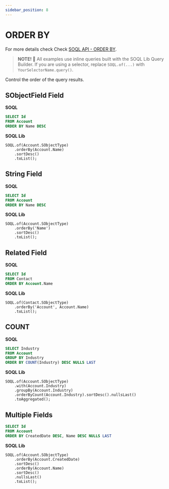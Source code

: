 ```yaml
---
sidebar_position: 8
---
```


# ORDER BY

For more details check Check [SOQL API - ORDER BY](../../api/standard-soql/soql.md#order-by).

> **NOTE! 🚨**
> All examples use inline queries built with the SOQL Lib Query Builder.
> If you are using a selector, replace `SOQL.of(...)` with `YourSelectorName.query()`.

Control the order of the query results.

## SObjectField Field

**SOQL**

```sql
SELECT Id
FROM Account
ORDER BY Name DESC
```

**SOQL Lib**

```apex
SOQL.of(Account.SObjectType)
    .orderBy(Account.Name)
    .sortDesc()
    .toList();
```

## String Field

**SOQL**

```sql
SELECT Id
FROM Account
ORDER BY Name DESC
```

**SOQL Lib**

```apex
SOQL.of(Account.SObjectType)
    .orderBy('Name')
    .sortDesc()
    .toList();
```

## Related Field

**SOQL**

```sql
SELECT Id
FROM Contact
ORDER BY Account.Name
```

**SOQL Lib**

```apex
SOQL.of(Contact.SObjectType)
    .orderBy('Account', Account.Name)
    .toList();
```

## COUNT

**SOQL**

```sql
SELECT Industry
FROM Account
GROUP BY Industry
ORDER BY COUNT(Industry) DESC NULLS LAST
```

**SOQL Lib**

```apex
SOQL.of(Account.SObjectType)
    .with(Account.Industry)
    .groupBy(Account.Industry)
    .orderByCount(Account.Industry).sortDesc().nullsLast()
    .toAggregated();
```

## Multiple Fields

```sql
SELECT Id
FROM Account
ORDER BY CreatedDate DESC, Name DESC NULLS LAST
```

**SOQL Lib**

```apex
SOQL.of(Account.SObjectType)
    .orderBy(Account.CreatedDate)
    .sortDesc()
    .orderBy(Account.Name)
    .sortDesc()
    .nullsLast()
    .toList();
```
